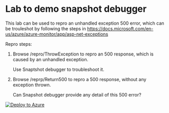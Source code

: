 # Lab to demo snapshot debugger
This lab can be used to repro an unhandled exception 500 error, which can be trouleshot by following the steps in https://docs.microsoft.com/en-us/azure/azure-monitor/app/asp-net-exceptions

Repro steps:
1. Browse /repro/ThrowException to repro an 500 response, which is caused by an unhandled exception.

    Use Snaptshot debugger to troubleshoot it.

1. Browse /reprp/Return500 to repro a 500 response, without any exception thrown.

    Can Snapshot debugger provide any detail of this 500 error?

[![Deploy to Azure](http://azuredeploy.net/deploybutton.png)](https://portal.azure.com/#create/Microsoft.Template/uri/https%3A%2F%2Fraw.githubusercontent.com%2F4lowtherabbit%2FLabSnapshotDebugger%2Fmaster%2Fazuredeploy.json)
